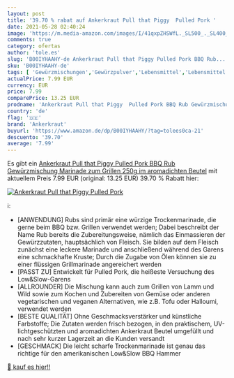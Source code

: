 ```yaml
---
layout: post
title: '39.70 % rabat auf Ankerkraut Pull that Piggy  Pulled Pork '
date: 2021-05-28 02:40:24
image: 'https://m.media-amazon.com/images/I/41qxpZHSWfL._SL500_._SL400_.jpg'
comments: true
category: ofertas
author: 'tole.es'
slug: 'B00IYHAAHY-de Ankerkraut Pull that Piggy Pulled Pork BBQ Rub...'
sku: 'B00IYHAAHY-de'
tags: [ 'Gewürzmischungen','Gewürzpulver','Lebensmittel','Lebensmittel & Getränke','Würzmittel','ankerkraut', ]
actualPrice: 7.99 EUR
currency: EUR
price: 7.99
comparePrice: 13.25 EUR
prodname: 'Ankerkraut Pull that Piggy  Pulled Pork BBQ Rub Gewürzmischung  Marinade zum Grillen  250g im aromadichten Beutel'
country: 'de'
flag: '🇩🇪'
brand: 'Ankerkraut'
buyurl: 'https://www.amazon.de/dp/B00IYHAAHY/?tag=tolees0ca-21'
descuento: '39.70'
average: '7.99'
---
```


Es gibt ein [Ankerkraut Pull that Piggy  Pulled Pork BBQ Rub Gewürzmischung  Marinade zum Grillen  250g im aromadichten Beutel](https://www.amazon.de/dp/B00IYHAAHY/?tag=tolees0ca-21) mit aktuellem Preis 7.99 EUR (original: 13.25 EUR) 39.70 % Rabatt hier:

[![Ankerkraut Pull that Piggy  Pulled Pork ](https://m.media-amazon.com/images/I/41qxpZHSWfL._SL500_._SL400_.jpg)](https://www.amazon.de/dp/B00IYHAAHY/?tag=tolees0ca-21)

ℹ️:

- [ANWENDUNG] Rubs sind primär eine würzige Trockenmarinade, die gerne beim BBQ bzw. Grillen verwendet werden; Dabei beschreibt der Name Rub bereits die Zubereitungsweise, nämlich das Einmassieren der Gewürzzutaten, hauptsächlich von Fleisch. Sie bilden auf dem Fleisch zunächst eine leckere Marinade und anschließend während des Garens eine schmackhafte Kruste; Durch die Zugabe von Ölen können sie zu einer flüssigen Grillmarinade angereichert werden
- [PASST ZU] Entwickelt für Pulled Pork, die heißeste Versuchung des Low&Slow-Garens
- [ALLROUNDER] Die Mischung kann auch zum Grillen von Lamm und Wild sowie zum Kochen und Zubereiten von Gemüse oder anderen vegetarischen und veganen Alternativen, wie z.B. Tofu oder Halloumi, verwendet werden
- [BESTE QUALITÄT] Ohne Geschmacksverstärker und künstliche Farbstoffe; Die Zutaten werden frisch bezogen, in den praktischem, UV-lichtgeschützten und aromadichten Ankerkraut Beutel umgefüllt und nach sehr kurzer Lagerzeit an die Kunden versandt
- [GESCHMACK] Die leicht scharfe Trockenmarinade ist genau das richtige für den amerikanischen Low&Slow BBQ Hammer

[🛒 kauf es hier!!](https://www.amazon.de/dp/B00IYHAAHY/?tag=tolees0ca-21)
